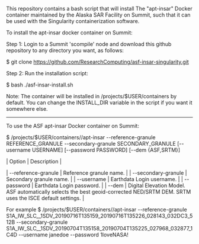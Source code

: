 This repository contains a bash script that will install
The "apt-insar" Docker container maintained by the
Alaska SAR Facility on Summit, such that it can be used
with the Singularity containerization software.

To install the apt-insar docker container on Summit:

Step 1: Login to a Summit 'scompile' node and download this github
        repository to any directory you want, as follows:

$ git clone https://github.com/ResearchComputing/asf-insar-singularity.git

Step 2: Run the installation script:

$ bash ./asf-insar-install.sh

Note: The container will be installed in /projects/$USER/containers by default.
      You can change the INSTALL_DIR variable in the script if you want it
      somewhere else.

----------------------------------

To use the ASF apt-insar Docker container on Summit:

$ /projects/$USER/containers//apt-insar --reference-granule REFERENCE_GRANULE --secondary-granule SECONDARY_GRANULE [--username USERNAME] [--password PASSWORD] [--dem {ASF,SRTM}]

| Option | Description |

| --reference-granule | Reference granule name. |
| --secondary-granule | Secondary granule name. |
| --username | Earthdata Login username. |
| --password | Earthdata Login password. |
| --dem | Digital Elevation Model.
        ASF automatically selects the best geoid-corrected NED/SRTM DEM.
        SRTM uses the ISCE default settings. |

For example
$ /projects/$USER/containers//apt-insar --reference-granule S1A_IW_SLC__1SDV_20190716T135159_20190716T135226_028143_032DC3_512B --secondary-granule S1A_IW_SLC__1SDV_20190704T135158_20190704T135225_027968_032877_1C4D --username janedoe --password 1loveNASA!
